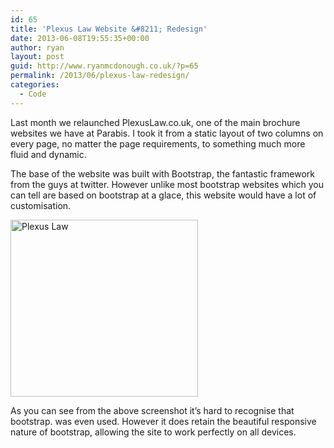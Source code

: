 ```yaml
---
id: 65
title: 'Plexus Law Website &#8211; Redesign'
date: 2013-06-08T19:55:35+00:00
author: ryan
layout: post
guid: http://www.ryanmcdonough.co.uk/?p=65
permalink: /2013/06/plexus-law-redesign/
categories:
  - Code
---
```

Last month we relaunched PlexusLaw.co.uk, one of the main brochure websites we have at Parabis. I took it from a static layout of two columns on every page, no matter the page requirements, to something much more fluid and dynamic.

The base of the website was built with Bootstrap, the fantastic framework from the guys at twitter. However unlike most bootstrap websites which you can tell are based on bootstrap at a glace, this website would have a lot of customisation.

[<img loading="lazy" class="alignnone size-medium wp-image-66" alt="Plexus Law" src="http://www.ryanmcdonough.co.uk/wp-content/uploads/2013/06/Plexus-Law-300x283.png" width="300" height="283" srcset="https://www.ryanmcdonough.co.uk/wp-content/uploads/2013/06/Plexus-Law-300x283.png 300w, https://www.ryanmcdonough.co.uk/wp-content/uploads/2013/06/Plexus-Law-1024x968.png 1024w, https://www.ryanmcdonough.co.uk/wp-content/uploads/2013/06/Plexus-Law.png 1123w" sizes="(max-width: 300px) 100vw, 300px" />](http://www.ryanmcdonough.co.uk/wp-content/uploads/2013/06/Plexus-Law.png)

As you can see from the above screenshot it&#8217;s hard to recognise that bootstrap. was even used. However it does retain the beautiful responsive nature of bootstrap, allowing the site to work perfectly on all devices.